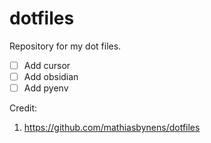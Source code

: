 # dotfiles
Repository for my dot files.

- [ ] Add cursor
- [ ] Add obsidian
- [ ] Add pyenv 

Credit:
1. https://github.com/mathiasbynens/dotfiles
